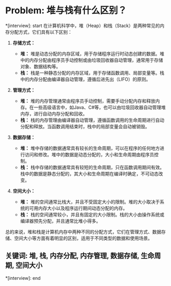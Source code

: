 # Problem: 堆与栈有什么区别？

*[interview]: start
在计算机科学中，堆（Heap）和栈（Stack）是两种常见的内存分配方式，它们具有以下区别：

1. **存储方式：**
   - **堆：** 堆是动态分配的内存区域，用于存储程序运行时动态创建的数据。堆中的内存分配由程序员手动控制或由垃圾回收器自动管理，通常用于存储对象、数据结构等。
   - **栈：** 栈是一种静态分配的内存区域，用于存储函数调用、局部变量等。栈中的内存分配由编译器自动管理，遵循后进先出（LIFO）的原则。

2. **管理方式：**
   - **堆：** 堆的内存管理通常由程序员手动控制，需要手动分配内存和释放内存。在一些高级语言中，如Java、C#等，也可以由垃圾回收器自动管理堆内存，进行自动内存分配和回收。
   - **栈：** 栈的内存管理由编译器自动管理，遵循函数调用的生命周期进行自动分配和释放。当函数调用结束时，栈中的局部变量会自动被销毁。

3. **数据存储：**
   - **堆：** 堆中存储的数据通常具有较长的生命周期，可以在程序的任何地方进行访问和修改。堆中的数据是动态分配的，大小和生命周期由程序员控制。
   - **栈：** 栈中存储的数据通常具有较短的生命周期，只在函数调用期间有效。栈中的数据是静态分配的，其大小和生命周期在编译时确定，不可动态改变。

4. **空间大小：**
   - **堆：** 堆的空间通常比栈大，并且不受固定大小的限制。堆的大小取决于系统的可用内存大小以及程序运行期间动态分配的内存。
   - **栈：** 栈的空间通常较小，并且有固定的大小限制。栈的大小由操作系统或编译器预先分配，并且通常比堆小得多。

总的来说，堆和栈是计算机内存中两种不同的分配方式，它们在管理方式、数据存储、空间大小等方面有着明显的区别，适用于不同类型的数据和使用场景。

## 关键词: 堆, 栈, 内存分配, 内存管理, 数据存储, 生命周期, 空间大小
*[interview]: end
